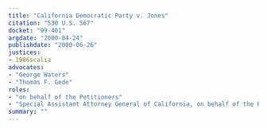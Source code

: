 ```yaml
---
title: "California Democratic Party v. Jones"
citation: "530 U.S. 567"
docket: "99-401"
argdate: "2000-04-24"
publishdate: "2000-06-26"
justices:
- 1986scalia
advocates:
- "George Waters"
- "Thomas F. Gede"
roles:
- "on behalf of the Petitioners"
- "Special Assistant Attorney General of California, on behalf of the Respondents"
summary: ""
---
```


